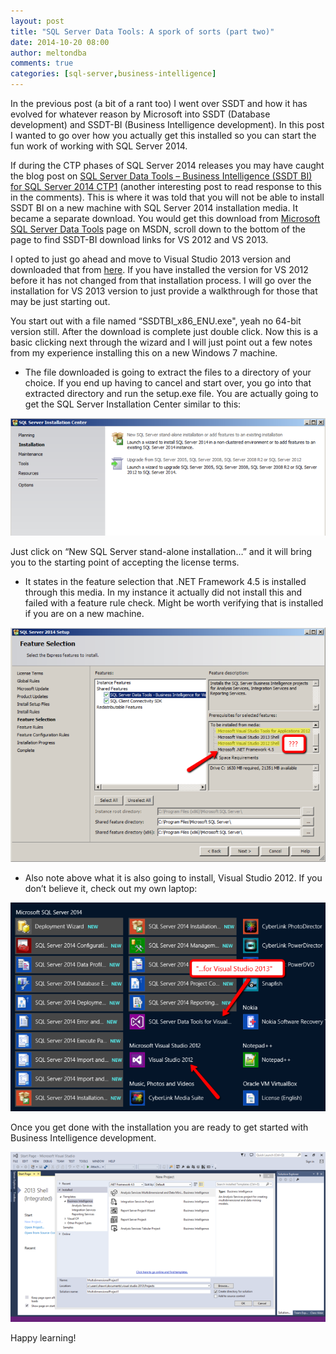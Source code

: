 ```yaml
---
layout: post
title: "SQL Server Data Tools: A spork of sorts (part two)"
date: 2014-10-20 08:00
author: meltondba
comments: true
categories: [sql-server,business-intelligence]
---
```


In the previous post (a bit of a rant too) I went over SSDT and how it has evolved for whatever reason by Microsoft into SSDT (Database development) and SSDT-BI (Business Intelligence development). In this post I wanted to go over how you actually get this installed so you can start the fun work of working with SQL Server 2014.

If during the CTP phases of SQL Server 2014 releases you may have caught the blog post on <a href="http://blogs.msdn.com/b/mattm/archive/2013/07/02/sql-server-data-tools-business-intelligence-ssdt-bi-for-sql-server-2014-ctp1.aspx" target="_blank">SQL Server Data Tools – Business Intelligence (SSDT BI) for SQL Server 2014 CTP1</a> (another interesting post to read response to this in the comments). This is where it was told that you will not be able to install SSDT BI on a new machine with SQL Server 2014 installation media. It became a separate download. You would get this download from <a href="http://msdn.microsoft.com/en-us/data/hh297027" target="_blank">Microsoft SQL Server Data Tools</a> page on MSDN, scroll down to the bottom of the page to find SSDT-BI download links for VS 2012 and VS 2013. 

 I opted to just go ahead and move to Visual Studio 2013 version and downloaded that from <a href="http://www.microsoft.com/en-us/download/details.aspx?id=42313" target="_blank">here</a>. If you have installed the version for VS 2012 before it has not changed from that installation process. I will go over the installation for VS 2013 version to just provide a walkthrough for those that may be just starting out. 

 You start out with a file named “SSDTBI_x86_ENU.exe", yeah no 64-bit version still. After the download is complete just double click. Now this is a basic clicking next through the wizard and I will just point out a few notes from my experience installing this on a new Windows 7 machine.

- The file downloaded is going to extract the files to a directory of your choice. If you end up having to cancel and start over, you go into that extracted directory and run the setup.exe file. You are actually going to get the SQL Server Installation Center similar to this:

![](/img/spork_p2_1.png)

Just click on “New SQL Server stand-alone installation…” and it will bring you to the starting point of accepting the license terms.

- It states in the feature selection that .NET Framework 4.5 is installed through this media. In my instance it actually did not install this and failed with a feature rule check. Might be worth verifying that is installed if you are on a new machine.

![](/img/spork_p2_2.png)

- Also note above what it is also going to install, Visual Studio 2012. If you don’t believe it, check out my own laptop:

![](/img/spork_p2_3.png)

Once you get done with the installation you are ready to get started with Business Intelligence development.

![](/img/spork_p2_4.png)

Happy learning!
